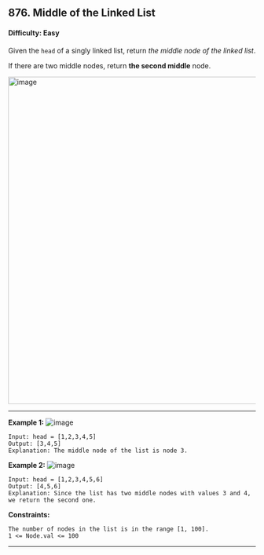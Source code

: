 ## 876. Middle of the Linked List

#### Difficulty: Easy

Given the ```head``` of a singly linked list, return _the middle node of the linked list_.

If there are two middle nodes, return __the second middle__ node.

<img width="667" alt="image" src="https://user-images.githubusercontent.com/35042430/205469894-820539c5-5094-46e5-9c6f-966aed2bdd22.png">

---

__Example 1:__
![image](https://assets.leetcode.com/uploads/2021/07/23/lc-midlist1.jpg)
```
Input: head = [1,2,3,4,5]
Output: [3,4,5]
Explanation: The middle node of the list is node 3.
```

__Example 2:__
![image](https://assets.leetcode.com/uploads/2021/07/23/lc-midlist2.jpg)
```
Input: head = [1,2,3,4,5,6]
Output: [4,5,6]
Explanation: Since the list has two middle nodes with values 3 and 4, we return the second one.
```

__Constraints:__
```
The number of nodes in the list is in the range [1, 100].
1 <= Node.val <= 100
```

---
